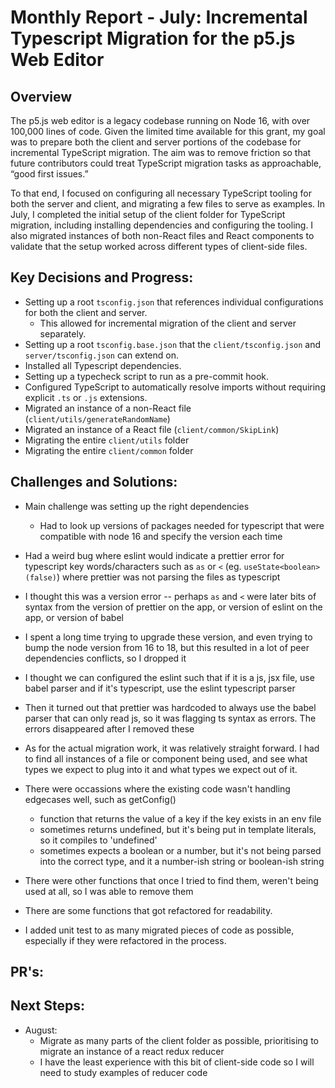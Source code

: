 # Monthly Report - July: Incremental Typescript Migration for the p5.js Web Editor

## Overview

The p5.js web editor is a legacy codebase running on Node 16, with over 100,000 lines of code. Given the limited time available for this grant, my goal was to prepare both the client and server portions of the codebase for incremental TypeScript migration. The aim was to remove friction so that future contributors could treat TypeScript migration tasks as approachable, “good first issues.”

To that end, I focused on configuring all necessary TypeScript tooling for both the server and client, and migrating a few files to serve as examples. In July, I completed the initial setup of the client folder for TypeScript migration, including installing dependencies and configuring the tooling. I also migrated instances of both non-React files and React components to validate that the setup worked across different types of client-side files.

## Key Decisions and Progress:

- Setting up a root `tsconfig.json` that references individual configurations for both the client and server.
  - This allowed for incremental migration of the client and server separately.
- Setting up a root `tsconfig.base.json` that the `client/tsconfig.json` and `server/tsconfig.json` can extend on.
- Installed all Typescript dependencies.
- Setting up a typecheck script to run as a pre-commit hook.
- Configured TypeScript to automatically resolve imports without requiring explicit `.ts` or `.js` extensions.
- Migrated an instance of a non-React file (`client/utils/generateRandomName`)
- Migrated an instance of a React file (`client/common/SkipLink`)
- Migrating the entire `client/utils` folder
- Migrating the entire `client/common` folder

## Challenges and Solutions:

- Main challenge was setting up the right dependencies
  - Had to look up versions of packages needed for typescript that were compatible with node 16 and specify the version each time
- Had a weird bug where eslint would indicate a prettier error for typescript key words/characters such as `as` or `<` (eg. `useState<boolean>(false)`) where prettier was not parsing the files as typescript
- I thought this was a version error -- perhaps `as` and `<` were later bits of syntax from the version of prettier on the app, or version of eslint on the app, or version of babel
- I spent a long time trying to upgrade these version, and even trying to bump the node version from 16 to 18, but this resulted in a lot of peer dependencies conflicts, so I dropped it
- I thought we can configured the eslint such that if it is a js, jsx file, use babel parser and if it's typescript, use the eslint typescript parser
- Then it turned out that prettier was hardcoded to always use the babel parser that can only read js, so it was flagging ts syntax as errors. The errors disappeared after I removed these

- As for the actual migration work, it was relatively straight forward. I had to find all instances of a file or component being used, and see what types we expect to plug into it and what types we expect out of it.
- There were occassions where the existing code wasn't handling edgecases well, such as getConfig()
  - function that returns the value of a key if the key exists in an env file
  - sometimes returns undefined, but it's being put in template literals, so it compiles to 'undefined'
  - sometimes expects a boolean or a number, but it's not being parsed into the correct type, and it a number-ish string or boolean-ish string
- There were other functions that once I tried to find them, weren't being used at all, so I was able to remove them
- There are some functions that got refactored for readability.
- I added unit test to as many migrated pieces of code as possible, especially if they were refactored in the process.

## PR's:

## Next Steps:

- August:
  - Migrate as many parts of the client folder as possible, prioritising to migrate an instance of a react redux reducer
  - I have the least experience with this bit of client-side code so I will need to study examples of reducer code
